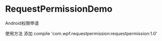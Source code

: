 # RequestPermissionDemo
Android权限申请

使用方法 添加 compile 'com.wpf.requestpermission:requestpermission:1.0'
